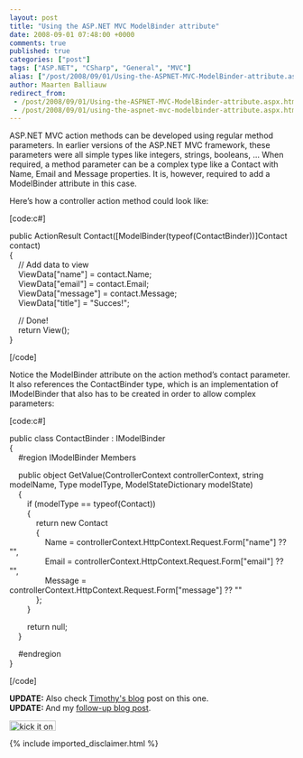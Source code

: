 ```yaml
---
layout: post
title: "Using the ASP.NET MVC ModelBinder attribute"
date: 2008-09-01 07:48:00 +0000
comments: true
published: true
categories: ["post"]
tags: ["ASP.NET", "CSharp", "General", "MVC"]
alias: ["/post/2008/09/01/Using-the-ASPNET-MVC-ModelBinder-attribute.aspx", "/post/2008/09/01/using-the-aspnet-mvc-modelbinder-attribute.aspx"]
author: Maarten Balliauw
redirect_from:
 - /post/2008/09/01/Using-the-ASPNET-MVC-ModelBinder-attribute.aspx.html
 - /post/2008/09/01/using-the-aspnet-mvc-modelbinder-attribute.aspx.html
---
```

<p>
ASP.NET MVC action methods can be developed using regular method parameters. In earlier versions of the ASP.NET MVC framework, these parameters were all simple types like integers, strings, booleans, &hellip; When required, a method parameter can be a complex type like a Contact with Name, Email and Message properties. It is, however, required to add a ModelBinder attribute in this case. 
</p>
<p>
Here&rsquo;s how a controller action method could look like: 
</p>
<p>
[code:c#] 
</p>
<p>
public ActionResult Contact([ModelBinder(typeof(ContactBinder))]Contact contact)<br />
{<br />
&nbsp;&nbsp;&nbsp; // Add data to view<br />
&nbsp;&nbsp;&nbsp; ViewData[&quot;name&quot;] = contact.Name;<br />
&nbsp;&nbsp;&nbsp; ViewData[&quot;email&quot;] = contact.Email;<br />
&nbsp;&nbsp;&nbsp; ViewData[&quot;message&quot;] = contact.Message;<br />
&nbsp;&nbsp;&nbsp; ViewData[&quot;title&quot;] = &quot;Succes!&quot;; 
</p>
<p>
&nbsp;&nbsp;&nbsp; // Done!<br />
&nbsp;&nbsp;&nbsp; return View();<br />
} 
</p>
<p>
[/code] 
</p>
<p>
Notice the ModelBinder attribute on the action method&rsquo;s contact parameter. It also references the ContactBinder type, which is an implementation of IModelBinder that also has to be created in order to allow complex parameters: 
</p>
<p>
[code:c#] 
</p>
<p>
public class ContactBinder : IModelBinder<br />
{<br />
&nbsp;&nbsp;&nbsp; #region IModelBinder Members 
</p>
<p>
&nbsp;&nbsp;&nbsp; public object GetValue(ControllerContext controllerContext, string modelName, Type modelType, ModelStateDictionary modelState)<br />
&nbsp;&nbsp;&nbsp; {<br />
&nbsp;&nbsp;&nbsp;&nbsp;&nbsp;&nbsp;&nbsp; if (modelType == typeof(Contact))<br />
&nbsp;&nbsp;&nbsp;&nbsp;&nbsp;&nbsp;&nbsp; {<br />
&nbsp;&nbsp;&nbsp;&nbsp;&nbsp;&nbsp;&nbsp;&nbsp;&nbsp;&nbsp;&nbsp; return new Contact<br />
&nbsp;&nbsp;&nbsp;&nbsp;&nbsp;&nbsp;&nbsp;&nbsp;&nbsp;&nbsp;&nbsp; {<br />
&nbsp;&nbsp;&nbsp;&nbsp;&nbsp;&nbsp;&nbsp;&nbsp;&nbsp;&nbsp;&nbsp;&nbsp;&nbsp;&nbsp;&nbsp; Name = controllerContext.HttpContext.Request.Form[&quot;name&quot;] ?? &quot;&quot;,<br />
&nbsp;&nbsp;&nbsp;&nbsp;&nbsp;&nbsp;&nbsp;&nbsp;&nbsp;&nbsp;&nbsp;&nbsp;&nbsp;&nbsp;&nbsp; Email = controllerContext.HttpContext.Request.Form[&quot;email&quot;] ?? &quot;&quot;,<br />
&nbsp;&nbsp;&nbsp;&nbsp;&nbsp;&nbsp;&nbsp;&nbsp;&nbsp;&nbsp;&nbsp;&nbsp;&nbsp;&nbsp;&nbsp; Message = controllerContext.HttpContext.Request.Form[&quot;message&quot;] ?? &quot;&quot;<br />
&nbsp;&nbsp;&nbsp;&nbsp;&nbsp;&nbsp;&nbsp;&nbsp;&nbsp;&nbsp;&nbsp; };<br />
&nbsp;&nbsp;&nbsp;&nbsp;&nbsp;&nbsp;&nbsp; } 
</p>
<p>
&nbsp;&nbsp;&nbsp;&nbsp;&nbsp;&nbsp;&nbsp; return null;<br />
&nbsp;&nbsp;&nbsp; } 
</p>
<p>
&nbsp;&nbsp;&nbsp; #endregion<br />
} 
</p>
<p>
[/code] 
</p>
<p>
<strong>UPDATE:</strong> Also check <a href="http://www.singingeels.com/Articles/Model_Binders_in_ASPNET_MVC.aspx" target="_blank">Timothy&#39;s blog</a> post on this one.<br />
<strong>UPDATE: </strong>And my <a href="/post/2008/10/02/using-the-aspnet-mvc-modelbinder-attribute-second-part.aspx">follow-up blog post</a>.
</p>
<p>
<a href="http://www.dotnetkicks.com/kick/?url=/post/2008/08/29/Using-the-ASPNET-MVC-ModelBinder-attribute.aspx&amp;title=Using the ASP.NET MVC ModelBinder attribute"><img src="http://www.dotnetkicks.com/Services/Images/KickItImageGenerator.ashx?url=/post/2008/08/29/Using-the-ASPNET-MVC-ModelBinder-attribute.aspx" border="0" alt="kick it on DotNetKicks.com" width="82" height="18" /> </a>
</p>

{% include imported_disclaimer.html %}
